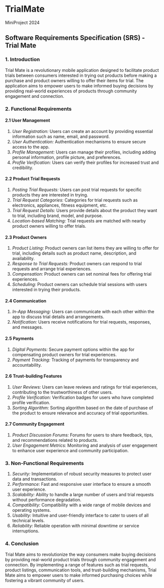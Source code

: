 # TrialMate
MiniProject 2024
## Software Requirements Specification (SRS) - Trial Mate

### 1. Introduction

Trial Mate is a revolutionary mobile application designed to facilitate product trials between consumers interested in trying out products before making a purchase and product owners willing to offer their items for trial. The application aims to empower users to make informed buying decisions by providing real-world experiences of products through community engagement and connection.

### 2. Functional Requirements

#### 2.1 User Management

1. *User Registration:* Users can create an account by providing essential information such as name, email, and password.
2. *User Authentication:* Authentication mechanisms to ensure secure access to the app.
3. *Profile Management:* Users can manage their profiles, including adding personal information, profile picture, and preferences.
4. *Profile Verification:* Users can verify their profiles for increased trust and credibility.

#### 2.2 Product Trial Requests

1. *Posting Trial Requests:* Users can post trial requests for specific products they are interested in trying.
2. *Trial Request Categories:* Categories for trial requests such as electronics, appliances, fitness equipment, etc.
3. *Trial Request Details:* Users provide details about the product they want to trial, including brand, model, and purpose.
4. *Location-based Matching:* Trial requests are matched with nearby product owners willing to offer trials.

#### 2.3 Product Owners

1. *Product Listing:* Product owners can list items they are willing to offer for trial, including details such as product name, description, and availability.
2. *Response to Trial Requests:* Product owners can respond to trial requests and arrange trial experiences.
3. *Compensation:* Product owners can set nominal fees for offering trial experiences.
4. *Scheduling:* Product owners can schedule trial sessions with users interested in trying their products.

#### 2.4 Communication

1. *In-App Messaging:* Users can communicate with each other within the app to discuss trial details and arrangements.
2. *Notification:* Users receive notifications for trial requests, responses, and messages.

#### 2.5 Payments

1. *Digital Payments:* Secure payment options within the app for compensating product owners for trial experiences.
2. *Payment Tracking:* Tracking of payments for transparency and accountability.

#### 2.6 Trust-building Features

1. *User Reviews:* Users can leave reviews and ratings for trial experiences, contributing to the trustworthiness of other users.
2. *Profile Verification:* Verification badges for users who have completed profile verification.
3. *Sorting Algorithm:* Sorting algorithm based on the date of purchase of the product to ensure relevance and accuracy of trial opportunities.

#### 2.7 Community Engagement

1. *Product Discussion Forums:* Forums for users to share feedback, tips, and recommendations related to products.
2. *User Engagement Metrics:* Monitoring and analysis of user engagement to enhance user experience and community participation.

### 3. Non-Functional Requirements

1. *Security:* Implementation of robust security measures to protect user data and transactions.
2. *Performance:* Fast and responsive user interface to ensure a smooth user experience.
3. *Scalability:* Ability to handle a large number of users and trial requests without performance degradation.
4. *Compatibility:* Compatibility with a wide range of mobile devices and operating systems.
5. *Usability:* Intuitive and user-friendly interface to cater to users of all technical levels.
6. *Reliability:* Reliable operation with minimal downtime or service interruptions.

### 4. Conclusion

Trial Mate aims to revolutionize the way consumers make buying decisions by providing real-world product trials through community engagement and connection. By implementing a range of features such as trial requests, product listings, communication tools, and trust-building mechanisms, Trial Mate aims to empower users to make informed purchasing choices while fostering a vibrant community of users.
